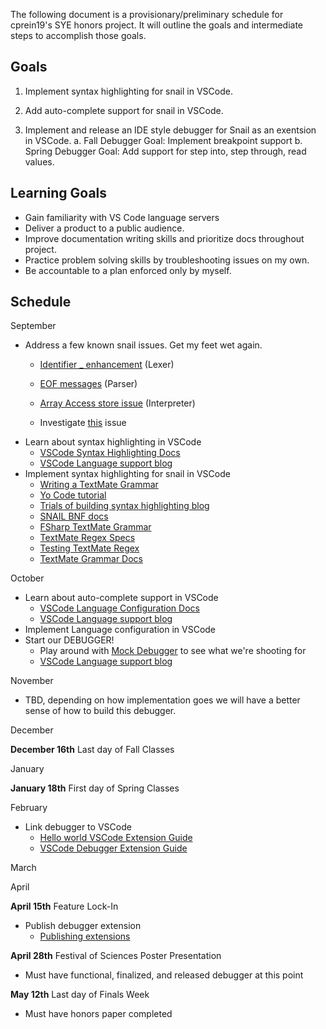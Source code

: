 The following document is a provisionary/preliminary schedule for cprein19's SYE honors project. It will outline the goals and intermediate steps to accomplish those goals.

## Goals

1. Implement syntax highlighting for snail in VSCode.

2. Add auto-complete support for snail in VSCode.

3. Implement and release an IDE style debugger for Snail as an exentsion in VSCode.
    a. Fall Debugger Goal: Implement breakpoint support
    b. Spring Debugger Goal: Add support for step into, step through, read values.

## Learning Goals

- Gain familiarity with VS Code language servers
- Deliver a product to a public audience.
- Improve documentation writing skills and prioritize docs throughout project.
- Practice problem solving skills by troubleshooting issues on my own.
- Be accountable to a plan enforced only by myself.

## Schedule

September
- Address a few known snail issues. Get my feet wet again.
    - [Identifier _ enhancement](https://github.com/snail-language/snail/issues/7) (Lexer)
    - [EOF messages](https://github.com/snail-language/snail/issues/13) (Parser)
    - [Array Access store issue](https://github.com/snail-language/snail/issues/31) (Interpreter)

    - Investigate [this](https://github.com/snail-language/snail-language.github.io/issues/1) issue
- Learn about syntax highlighting in VSCode
   - [VSCode Syntax Highlighting Docs](https://code.visualstudio.com/api/language-extensions/syntax-highlight-guide)
   - [VSCode Language support blog](https://www.codemag.com/article/1809051/Writing-Your-Own-Debugger-and-Language-Extensions-with-Visual-Studio-Code)
- Implement syntax highlighting for snail in VSCode
   - [Writing a TextMate Grammar](https://www.apeth.com/nonblog/stories/textmatebundle.html)
   - [Yo Code tutorial](https://www.youtube.com/watch?v=5msZv-nKebI)
   - [Trials of building syntax highlighting blog](https://dev.to/alexantra/i-built-my-own-vs-code-syntax-highlighter-from-scratch-and-here-s-what-i-learned-1h98)
   - [SNAIL BNF docs](https://snail-language.github.io/docs/syntax)
   - [FSharp TextMate Grammar](http://hoomla.se/TextmateFSharpGrammar.html)
   - [TextMate Regex Specs](https://macromates.com/manual/en/regular_expressions)
   - [Testing TextMate Regex](https://rubular.com/)
   - [TextMate Grammar Docs](https://macromates.com/manual/en/language_grammars)

October
- Learn about auto-complete support in VSCode
    - [VSCode Language Configuration Docs](https://code.visualstudio.com/api/language-extensions/language-configuration-guide)
    - [VSCode Language support blog](https://www.codemag.com/article/1809051/Writing-Your-Own-Debugger-and-Language-Extensions-with-Visual-Studio-Code)
- Implement Language configuration in VSCode
- Start our DEBUGGER!
    - Play around with [Mock Debugger](https://code.visualstudio.com/api/extension-guides/debugger-extension#the-mock-debug-extension) to see what we're shooting for 
    - [VSCode Language support blog](https://www.codemag.com/article/1809051/Writing-Your-Own-Debugger-and-Language-Extensions-with-Visual-Studio-Code)

November
- TBD, depending on how implementation goes we will have a better sense of how to build this debugger.

December

**December 16th** Last day of Fall Classes

January

**January 18th** First day of Spring Classes

February
- Link debugger to VSCode
    - [Hello world VSCode Extension Guide](https://code.visualstudio.com/api/get-started/your-first-extension)
    - [VSCode Debugger Extension Guide](https://code.visualstudio.com/api/extension-guides/debugger-extension)

March

April

**April 15th** Feature Lock-In
- Publish debugger extension
    - [Publishing extensions](https://code.visualstudio.com/api/working-with-extensions/publishing-extension)

**April 28th** Festival of Sciences Poster Presentation
- Must have functional, finalized, and released debugger at this point

**May 12th** Last day of Finals Week
- Must have honors paper completed
